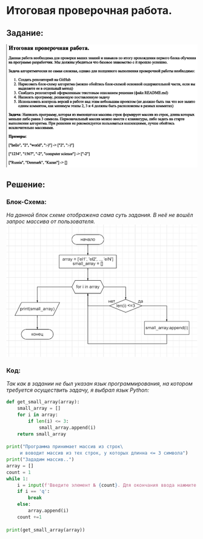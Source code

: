 # Итоговая проверочная работа.

## Задание:
![Image](task.png)

## Решение:

### Блок-Схема:
*На данной блок схеме отображена сама суть задания. В неё не вошёл запрос массива от пользователя.*<br>
![Image](diagram.png)

### Код:
*Так как в задании не был указан язык программирования, на котором требуется осуществить задачу, я выбрал язык Python:*
```python
def get_small_array(array):
    small_array = []
    for i in array:
        if len(i) <= 3:
            small_array.append(i)
    return small_array

print("Программа принимает массив из строк\
     и воводит массив из тех строк, у которых длинна <= 3 символа")
print("Зададим массив..")
array = []
count = 1
while 1:
    i = input(f'Введите элемент № {count}. Для окончания ввода нажмите "q": ')
    if i == 'q':
        break
    else:
        array.append(i)
    count +=1

print(get_small_array(array))
```
